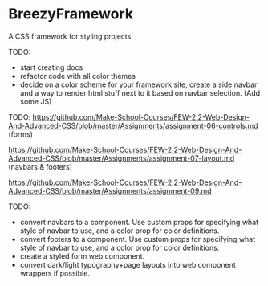 # BreezyFramework
 A CSS framework for styling projects

TODO:
- start creating docs
- refactor code with all color themes
- decide on a color scheme for your framework site, create a side navbar and a way to render html stuff next to it based on navbar selection. (Add some JS)

TODO:
https://github.com/Make-School-Courses/FEW-2.2-Web-Design-And-Advanced-CSS/blob/master/Assignments/assignment-06-controls.md (forms)

https://github.com/Make-School-Courses/FEW-2.2-Web-Design-And-Advanced-CSS/blob/master/Assignments/assignment-07-layout.md (navbars & footers)

https://github.com/Make-School-Courses/FEW-2.2-Web-Design-And-Advanced-CSS/blob/master/Assignments/assignment-09.md


TODO:
- convert navbars to a component. Use custom props for specifying what style of navbar to use, and a color prop for color definitions. 
- convert footers to a component. Use custom props for specifying what style of navbar to use, and a color prop for color definitions. 
- create a styled form web component.
- convert dark/light typography+page layouts into web component wrappers if possible. 